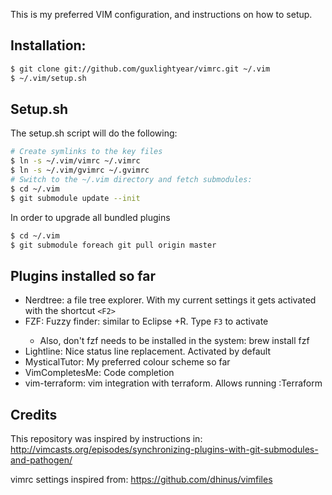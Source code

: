 This is my preferred VIM configuration, and instructions on how to setup.

## Installation:

```sh
$ git clone git://github.com/guxlightyear/vimrc.git ~/.vim
$ ~/.vim/setup.sh
```

## Setup.sh
The setup.sh script will do the following:
```sh
# Create symlinks to the key files
$ ln -s ~/.vim/vimrc ~/.vimrc
$ ln -s ~/.vim/gvimrc ~/.gvimrc
# Switch to the ~/.vim directory and fetch submodules:
$ cd ~/.vim
$ git submodule update --init
```
In order to upgrade all bundled plugins
```sh
$ cd ~/.vim
$ git submodule foreach git pull origin master
```

## Plugins installed so far
* Nerdtree: a file tree explorer. With my current settings it gets activated with the shortcut `<F2>`
* FZF: Fuzzy finder: similar to Eclipse <ctrl>+R. Type `F3` to activate
    - Also, don't fzf needs to be installed in the system: brew install fzf
* Lightline: Nice status line replacement. Activated by default
* MysticalTutor: My preferred colour scheme so far
* VimCompletesMe: Code completion
* vim-terraform: vim integration with terraform. Allows running :Terraform

## Credits
This repository was inspired by instructions in:
http://vimcasts.org/episodes/synchronizing-plugins-with-git-submodules-and-pathogen/

vimrc settings inspired from:
https://github.com/dhinus/vimfiles
